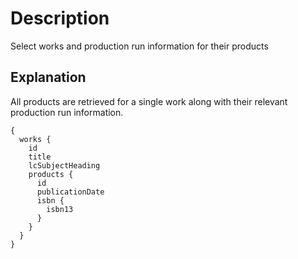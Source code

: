 # Description

Select works and production run information for their products

## Explanation

All products are retrieved for a single work along with their relevant production run information.

```gql
{
  works {
    id
    title
    lcSubjectHeading
    products {
      id
      publicationDate
      isbn {
        isbn13
      }
    }
  }
}
```
